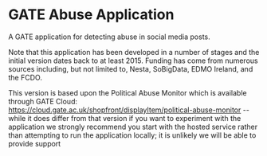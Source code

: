 # GATE Abuse Application
A GATE application for detecting abuse in social media posts.

Note that this application has been developed in a number of stages and the initial version
dates back to at least 2015. Funding has come from numerous sources including, but not limited
to, Nesta, SoBigData, EDMO Ireland, and the FCDO.

This version is based upon the Political Abuse Monitor which is available through GATE Cloud:
https://cloud.gate.ac.uk/shopfront/displayItem/political-abuse-monitor -- while it does differ
from that version if you want to experiment with the application we strongly recommend you start
with the hosted service rather than attempting to run the application locally; it is unlikely
we will be able to provide support

